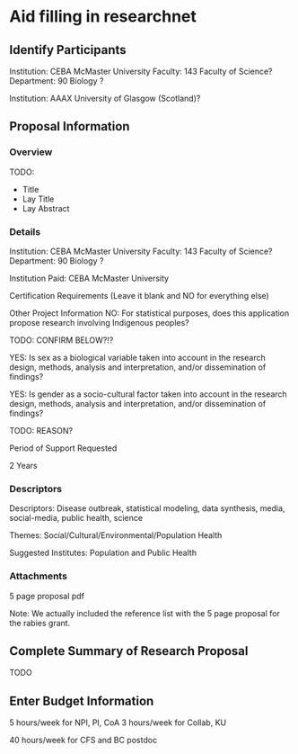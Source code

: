 # Aid filling in researchnet

## Identify Participants

Institution: CEBA	McMaster University
Faculty: 143	Faculty of Science?
Department: 90 Biology ?

Institution: AAAX	University of Glasgow (Scotland)?

## Proposal Information

### Overview

TODO:

- Title
- Lay Title
- Lay Abstract

### Details
Institution: CEBA McMaster University
Faculty: 143   Faculty of Science?
Department: 90 Biology ?

Institution Paid: CEBA McMaster University

Certification Requirements  (Leave it blank and NO for everything else)

Other Project Information
NO: For statistical purposes, does this application propose research involving Indigenous peoples?

TODO: CONFIRM BELOW?!?

YES: Is sex as a biological variable taken into account in the research design, methods, analysis and interpretation, and/or dissemination of findings?

YES: Is gender as a socio-cultural factor taken into account in the research design, methods, analysis and interpretation, and/or dissemination of findings? 

TODO: REASON?

Period of Support Requested

2 Years

### Descriptors

Descriptors: Disease outbreak, statistical modeling, data synthesis, media, social-media, public health, science

Themes: Social/Cultural/Environmental/Population Health

Suggested Institutes: Population and Public Health 

### Attachments

5 page proposal pdf

Note: We actually included the reference list with the 5 page proposal for the rabies grant.




## Complete Summary of Research Proposal

TODO

## Enter Budget Information

5 hours/week for NPI, PI, CoA
3 hours/week for Collab, KU

40 hours/week for CFS and BC postdoc





